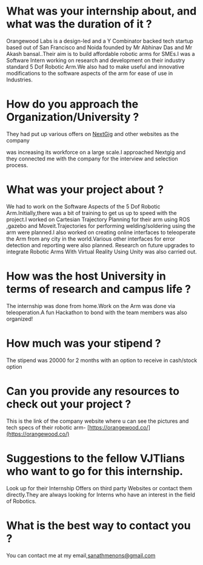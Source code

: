 # What was your internship about, and what was the duration of it ?

Orangewood Labs is a design-led and a Y Combinator backed tech startup based out of San Francisco and Noida founded by Mr Abhinav Das and Mr Akash bansal..Their aim is to build affordable robotic arms for SMEs.I was a Software Intern working on research and development on their industry standard 5 Dof Robotic Arm.We also had to make useful and innovative modifications to the software aspects of the arm for ease of use in Industries.

# How do you approach the Organization/University ?

They had put up various offers on [NextGig](https://thenextgig.net/) and other websites as the company

was increasing its workforce on a large scale.I approached Nextgig and they connected me with the company for the interview and selection process.

# What was your project about ?

We had to work on the Software Aspects of the 5 Dof Robotic Arm.Initially,there was a bit of training to get us up to speed with the project.I worked on Cartesian Trajectory Planning for their arm using ROS ,gazebo and Moveit.Trajectories for performing welding/soldering using the arm were planned.I also worked on creating online interfaces to teleoperate the Arm from any city in the world.Various other interfaces for error detection and reporting were also planned. Research on future upgrades to integrate Robotic Arms With Virtual Reality Using Unity was also carried out.

# How was the host University in terms of research and campus life ?

The internship was done from home.Work on the Arm was done via teleoperation.A fun Hackathon to bond with the team members was also organized!

# How much was your stipend ?

The stipend was 20000 for 2 months with an option to receive in cash/stock option

# Can you provide any resources to check out your project ?

This is the link of the company website where u can see the pictures and tech specs of their robotic arm- [https://orangewood.co/](https://orangewood.co/)

# Suggestions to the fellow VJTIians who want to go for this internship.

Look up for their Internship Offers on third party Websites or contact them directly.They are always looking for Interns who have an interest in the field of Robotics.

# What is the best way to contact you ?

You can contact me at my email,[sanathmenons@gmail.com](mailto:sanathmenons@gmail.com)
